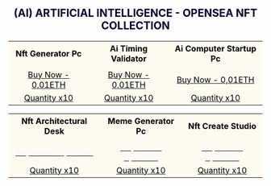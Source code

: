 <h2><center><font color="000033"> (AI) ARTIFICIAL INTELLIGENCE - OPENSEA NFT COLLECTION </font></center></h2>

<table style="width:100%;text-align:left;border-collapse:collapse;background-color:#FFFAF0;">
<tr style="background-color:yellowgreen;color:#FFFAF0;"></tr>
   
<tr>
<th><font color="#000000"><center>Nft Generator Pc</center></font></th>
<th><font color="#000000"><center>Ai Timing Validator</center></font></th>
<th><font color="#000000"><center>Ai Computer Startup Pc</center></font></th>
</tr>

<tr>    
<tr></td>
<td></td>
<td></td>
</tr>

<tr>
<td><a href=" https://opensea.io/Opraks" target="_blank"><font color="#000000"><center>Buy Now - 0,01ETH</center></font></a></td>
<td><a href=" https://opensea.io/Opraks" target="_blank"><font color="#000000"><center>Buy Now - 0,01ETH</center></font></a></td>
<td><a href=" https://opensea.io/Opraks" target="_blank"><font color="#000000"><center>Buy Now - 0,01ETH</center></font></a></td>
</tr>

<tr>
<td><a href=" https://opensea.io/Opraks" target="_blank"><font color="#000000"><center>Quantity x10</center></font></a></td>
<td><a href=" https://opensea.io/Opraks" target="_blank"><font color="#000000"><center>Quantity x10</center></font></a></td>
<td><a href=" https://opensea.io/Opraks" target="_blank"><font color="#000000"><center>Quantity x10</center></font></a></td>
</tr>

</table>

<table style="width:100%;text-align:left;border-collapse:collapse;background-color:#FFFAF0;">
<tr style="background-color:yellowgreen;color:#FFFAF0;"></tr>
	
<tr>
<th><font color="#000000"><center>Nft Architectural Desk</center></font></th>
<th><font color="#000000"><center>Meme Generator Pc</center></font></th>
<th><font color="#000000"><center>Nft Create Studio</center></font></th>
</tr>

<tr>
<tr></td>   
<td></td>
<td></td>
</tr>
 
<tr>
<td><a href=" https://opensea.io/Opraks" target="_blank"><font color="#F0F8FF"><center>Buy Now - 0,01ETH</center></font></a></td>
<td><a href=" https://opensea.io/Opraks" target="_blank"><font color="#F0F8FF"><center>Buy Now - 0,01ETH</center></font></a></td>
<td><a href=" https://opensea.io/Opraks" target="_blank"><font color="#F0F8FF"><center>Buy Now - 0,01ETH</center></font></a></td>
</tr>

<tr>
<td><a href=" https://opensea.io/Opraks" target="_blank"><font color="#000000"><center>Quantity x10</center></font></a></td>
<td><a href=" https://opensea.io/Opraks" target="_blank"><font color="#000000"><center>Quantity x10</center></font></a></td>
<td><a href=" https://opensea.io/Opraks" target="_blank"><font color="#000000"><center>Quantity x10</center></font></a></td>
</tr>

</table>
